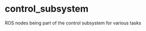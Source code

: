 control_subsystem
=================

ROS nodes being part of the control subsystem for various tasks
